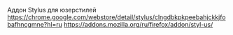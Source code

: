 Аддон Stylus для юзерстилей
https://chrome.google.com/webstore/detail/stylus/clngdbkpkpeebahjckkjfobafhncgmne?hl=ru
https://addons.mozilla.org/ru/firefox/addon/styl-us/
